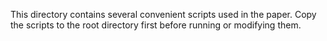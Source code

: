 This directory contains several convenient scripts used in the paper.
Copy the scripts to the root directory first before running or modifying them.